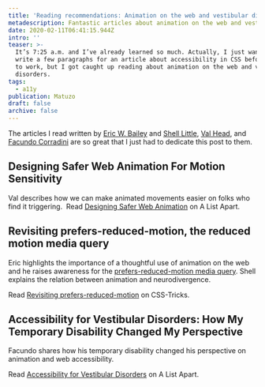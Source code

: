 ```yaml
---
title: 'Reading recommendations: Animation on the web and vestibular disorders'
metadescription: Fantastic articles about animation on the web and vestibular disorders.
date: 2020-02-11T06:41:15.944Z
intro: ''
teaser: >-
  It’s 7:25 a.m. and I’ve already learned so much. Actually, I just wanted to
  write a few paragraphs for an article about accessibility in CSS before I go
  to work, but I got caught up reading about animation on the web and vestibular
  disorders.
tags:
  - a11y
publication: Matuzo
draft: false
archive: false
---
```


The articles I read written by [Eric W. Bailey](https://ericwbailey.design/) and [Shell Little](https://twitter.com/ShellELittle), [Val Head](https://valhead.com/), and [Facundo Corradini](https://twitter.com/fcorradini) are so great that I just had to dedicate this post to them.
﻿
## Designing Safer Web Animation For Motion Sensitivity

Val describes how we can make animated movements easier on folks who find it triggering.
﻿
Read [Designing Safer Web Animation](https://alistapart.com/article/designing-safer-web-animation-for-motion-sensitivity/) on A List Apart.

## Revisiting prefers-reduced-motion, the reduced motion media query

Eric highlights the importance of a thoughtful use of animation on the web and he raises awareness for the [prefers-reduced-motion media query](https://developer.mozilla.org/en-US/docs/Web/CSS/@media/prefers-reduced-motion). Shell explains the relation between animation and neurodivergence.

Read [Revisiting prefers-reduced-motion](https://css-tricks.com/revisiting-prefers-reduced-motion-the-reduced-motion-media-query/) on CSS-Tricks.
﻿
## Accessibility for Vestibular Disorders: How My Temporary Disability Changed My Perspective

﻿Facundo shares how his temporary disability c﻿hanged his perspective on animation and web accessibility. 

Read [Accessibility for Vestibular Disorders](https://alistapart.com/article/accessibility-for-vestibular/) on A List Apart.
